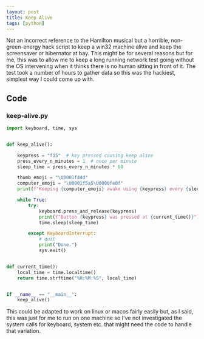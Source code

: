 ```yaml
---
layout: post
title: Keep Alive
tags: [python]
---
```


Not an incorrect reference to the Hamilton musical but a horrible, non-green-energy hack script to keep a win32 machine alive and keep the screensaver or hibernator at bay. 
This might be for several reasons but for me, this was to allow me to keep a long running network test going without the OS intervening when it thinks there is no human sitting in 
front of it. The test took a number of hours to gather data so this was the hackiest, simplest way I could come up with. 


## Code

### keep-alive.py

```python
import keyboard, time, sys


def keep_alive():

    keypress = "f15"  # key pressed causing keep alive
    press_every_n_minutes = 1  # once per minute
    sleep_time = press_every_n_minutes * 60

    thumb_emoji = "\U0001f44d"
    computer_emoji = "\U0001f5a5\U0000fe0f"
    print(f"Keeping {computer_emoji} awake using {keypress} every {sleep_time} seconds")

    while True:
        try:
            keyboard.press_and_release(keypress)
            print(f"Button {keypress} was pressed at {current_time()}")
            time.sleep(sleep_time)

        except KeyboardInterrupt:
            # quit
            print("Done.")
            sys.exit()


def current_time():
    local_time = time.localtime()
    return time.strftime("%H:%M:%S", local_time)


if __name__ == "__main__":
    keep_alive()
```

This could be adapted to work on linux or macos fairly easily but, as I said, this was just for me to run on one machine so I've not investigated the system calls for keyboard, system etc. that might 
need the code to handle that variation.
